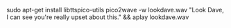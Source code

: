 
sudo apt-get install libttspico-utils
pico2wave -w lookdave.wav "Look Dave, I can see you're really upset about this." && aplay lookdave.wav
